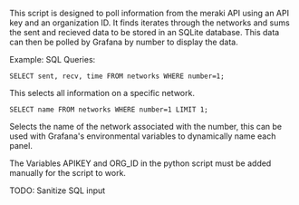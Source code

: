 This script is designed to poll information from the meraki API using an API key and an organization ID. 
It finds iterates through the networks and sums the sent and recieved data to be stored in an SQLite
database. This data can then be polled by Grafana by number to display the data.

Example:
SQL Queries: 

    SELECT sent, recv, time FROM networks WHERE number=1;

This selects all information on a specific network.

    SELECT name FROM networks WHERE number=1 LIMIT 1;

Selects the name of the network associated with the number, this can be used with Grafana's environmental 
variables to dynamically name each panel.

The Variables APIKEY and ORG_ID in the python script must be added manually for the script to work.

TODO: Sanitize SQL input